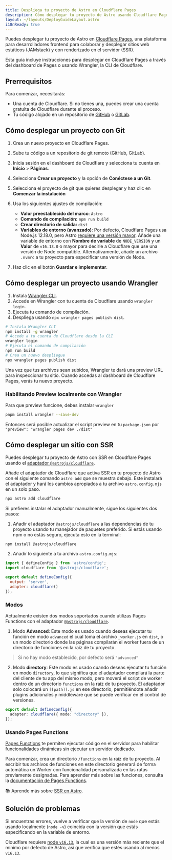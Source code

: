 ```yaml
---
title: Despliega tu proyecto de Astro en Cloudflare Pages
description: Cómo desplegar tu proyecto de Astro usando Cloudflare Pages.
layout: ~/layouts/DeployGuideLayout.astro
i18nReady: true
---
```


Puedes desplegar tu proyecto de Astro en [Cloudflare Pages](https://pages.cloudflare.com/), una plataforma para desarrolladores frontend para colaborar y desplegar sitios web estáticos (JAMstack) y con renderizado en el servidor (SSR).

Esta guía incluye instrucciones para desplegar en Cloudflare Pages a través del dashboard de Pages o usando Wrangler, la CLI de Cloudflare.

## Prerrequisitos

Para comenzar, necesitarás:

- Una cuenta de Cloudflare. Si no tienes una, puedes crear una cuenta gratuita de Cloudflare durante el proceso.
- Tu código alojado en un repositorio de [GitHub](https://github.com/) o [GitLab](https://about.gitlab.com/).

## Cómo desplegar un proyecto con Git

1. Crea un nuevo proyecto en Cloudflare Pages.
2. Sube tu código a un repositorio de git remoto (GitHub, GitLab).
3. Inicia sesión en el dashboard de Cloudflare y selecciona tu cuenta en **Inicio** > **Páginas**.
4. Selecciona **Crear un proyecto** y la opción de **Conéctese a un Git**.
5. Selecciona el proyecto de git que quieres desplegar y haz clic en **Comenzar la instalación**
6. Usa los siguientes ajustes de compilación:

    - **Valor preestablecido del marco**: `Astro`
    - **Comando de compilación:** `npm run build`
    - **Crear directorio de salida:** `dist`
    - **Variables de entorno (avanzado)**: Por defecto, Cloudflare Pages usa Node.js 12.18.0, pero Astro [requiere una versión mayor](/es/install/auto/#prerrequisitos). Añade una variable de entorno con **Nombre de variable** de `NODE_VERSION` y un **Valor** de `v16.13.0` o mayor para decirle a Cloudflare que use una versión de Node compatible. Alternativamente, añade un archivo `.nvmrc` a tu proyecto para especificar una versión de Node.

7. Haz clic en el botón **Guardar e implementar**.

## Cómo desplegar un proyecto usando Wrangler

1. Instala [Wrangler CLI](https://developers.cloudflare.com/workers/wrangler/get-started/).
2. Accede en Wrangler con tu cuenta de Cloudflare usando `wrangler login`.
3. Ejecuta tu comando de compilación.
4. Despliega usando `npx wrangler pages publish dist`.

```bash
# Instala Wrangler CLI
npm install -g wrangler
# Accede a tu cuenta de Cloudflare desde la CLI
wrangler login
# Ejecuta el comando de compilación
npm run build
# Crea un nuevo despliegue
npx wrangler pages publish dist
```

Una vez que tus archivos sean subidos, Wrangler te dará una preview URL para inspeccionar tu sitio. Cuando accedas al dashboard de Cloudflare Pages, verás tu nuevo proyecto.

### Habilitando Preview localmente con Wrangler

Para que preview funcione, debes instalar `wrangler`

```bash
pnpm install wrangler --save-dev
```

Entonces será posible actualizar el script preview en tu `package.json` por `"preview": "wrangler pages dev ./dist"`

## Cómo desplegar un sitio con SSR

Puedes desplegar tu proyecto de Astro con SSR en Cloudflare Pages usando el [adaptador `@astrojs/cloudflare`](/es/guides/integrations-guide/cloudflare/).

Añade el adaptador de Cloudflare que activa SSR en tu proyecto de Astro con el siguiente comando `astro add` que se muestra debajo. Este instalará el adaptador y hará los cambios apropiados a tu archivo `astro.config.mjs` en un solo paso.

```bash
npx astro add cloudflare
```


Si prefieres instalar el adaptador manualmente, sigue los siguientes dos pasos:

1. Añadir el adaptador `@astrojs/cloudflare` a las dependencias de tu proyecto usando tu manejador de paquetes preferido. Si estás usando npm o no estás seguro, ejecuta esto en la terminal:

```bash
npm install @astrojs/cloudflare
```

2. Añadir lo siguiente a tu archivo `astro.config.mjs`:

```js title="astro.config.mjs" ins={2, 5-6}
import { defineConfig } from 'astro/config';
import cloudflare from '@astrojs/cloudflare';

export default defineConfig({
  output: 'server',
  adapter: cloudflare()
});
```

### Modos

Actualmente existen dos modos soportados cuando utilizas Pages Functions con el adaptador [`@astrojs/cloudflare`](https://github.com/withastro/astro/tree/main/packages/integrations/cloudflare#readme).

1. Modo **Advanced**: Este modo es usado cuando deseas ejecutar tu función en modo `advanced` el cual toma el archivo `_worker.js` en `dist`, o un modo directorio donde las páginas compilarán el worker fuera de un directorio de funciones en la raíz de tu proyecto.

> Si no hay modo establecido, por defecto será `"advanced"`

2. Modo **directory**: Este modo es usado cuando deseas ejecutar tu función en modo `directory`, lo que significa que el adaptador compilará la parte del cliente de tu app del mismo modo, pero moverá el script de worker dentro de un directorio `functions` en la raíz de tu proyecto. El adaptador solo colocará un `[[path]].js` en ese directorio, permitiéndote añadir plugins adicionales y middleware que se puede verificar en el control de versiones.

```ts title="astro.config.mjs" "directory"
export default defineConfig({
  adapter: cloudflare({ mode: "directory" }),
});
```
### Usando Pages Functions

[Pages Functions](https://developers.cloudflare.com/pages/platform/functions/) te permiten ejecutar código en el servidor para habilitar funcionalidades dinámicas sin ejecutar un servidor dedicado.

Para comenzar, crea un directorio `/functions` en la raíz de tu proyecto. Al escribir tus archivos de funciones en este directorio generará de forma automática un Worker con funcionalidad personalizada en las rutas previamente designadas. Para aprender más sobre las funciones, consulta la [documentación de Pages Functions](https://developers.cloudflare.com/pages/platform/functions/).

📚 Aprende más sobre [SSR en Astro](/es/guides/server-side-rendering/).

## Solución de problemas

Si encuentras errores, vuelve a verificar que la versión de `node` que estás usando localmente (`node -v`) coincida con la versión que estás especificando en la variable de entorno.

Cloudflare requiere [node `v16.13`](https://miniflare.dev/get-started/cli#installation), la cual es una versión más reciente que el mínimo por defecto de Astro, así que verifica que estés usando al menos `v16.13`.
